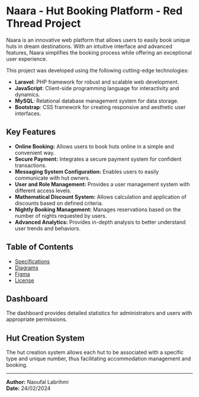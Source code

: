 # Naara - Hut Booking Platform - Red Thread Project

Naara is an innovative web platform that allows users to easily book unique huts in dream destinations. With an intuitive interface and advanced features, Naara simplifies the booking process while offering an exceptional user experience.

This project was developed using the following cutting-edge technologies:

- **Laravel**: PHP framework for robust and scalable web development.
- **JavaScript**: Client-side programming language for interactivity and dynamics.
- **MySQL**: Relational database management system for data storage.
- **Bootstrap**: CSS framework for creating responsive and aesthetic user interfaces.

## Key Features

- **Online Booking:** Allows users to book huts online in a simple and convenient way.
- **Secure Payment:** Integrates a secure payment system for confident transactions.
- **Messaging System Configuration:** Enables users to easily communicate with hut owners.
- **User and Role Management:** Provides a user management system with different access levels.
- **Mathematical Discount System:** Allows calculation and application of discounts based on defined criteria.
- **Nightly Booking Management:** Manages reservations based on the number of nights requested by users.
- **Advanced Analytics:** Provides in-depth analysis to better understand user trends and behaviors.

## Table of Contents

- [Specifications](https://github.com/Youcode-Classe-E-2023-2024/NaoufalLabrihmi_FIL_ROUGE/blob/main/Cahier%20des%20charges%20Et%20Diagrammes/Docs/filRouge%20cahier%20de%20charge.pdf)
- [Diagrams](https://github.com/Youcode-Classe-E-2023-2024/NaoufalLabrihmi_FIL_ROUGE/blob/main/Cahier%20des%20charges%20Et%20Diagrammes/Diagrammes/FillrougeDG.pdf)
- [Figma](https://www.figma.com/file/bXOxkglq3G0SnbgNaRjhQJ/filrg?type=design&node-id=0-1&mode=design&t=8qRoNd4KwZ5KiACP-0)
- [License](LICENSE.md)

## Dashboard

The dashboard provides detailed statistics for administrators and users with appropriate permissions.

## Hut Creation System

The hut creation system allows each hut to be associated with a specific type and unique number, thus facilitating accommodation management and booking.

---
**Author:** Naoufal Labrihmi  
**Date:** 24/02/2024
